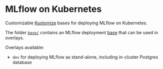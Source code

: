 # MLflow on Kubernetes

Customizable [Kustomize](https://kustomize.io/) bases for deploying MLflow on Kubernetes. 

The folder [`base/`](./base) contains an MLflow deployment [base](https://kubernetes.io/docs/tasks/manage-kubernetes-objects/kustomization/#bases-and-overlays) that can be used in overlays.

Overlays available:
- `dev` for deploying MLflow as stand-alone, including in-cluster Postgres database
